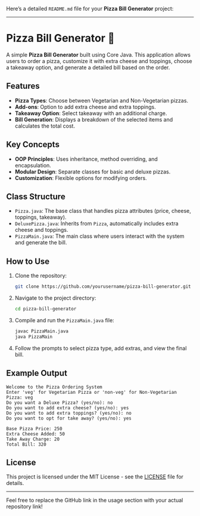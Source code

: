Here’s a detailed `README.md` file for your **Pizza Bill Generator** project:

---

# Pizza Bill Generator 🍕

A simple **Pizza Bill Generator** built using Core Java. This application allows users to order a pizza, customize it with extra cheese and toppings, choose a takeaway option, and generate a detailed bill based on the order.

## Features
- **Pizza Types**: Choose between Vegetarian and Non-Vegetarian pizzas.
- **Add-ons**: Option to add extra cheese and extra toppings.
- **Takeaway Option**: Select takeaway with an additional charge.
- **Bill Generation**: Displays a breakdown of the selected items and calculates the total cost.

## Key Concepts
- **OOP Principles**: Uses inheritance, method overriding, and encapsulation.
- **Modular Design**: Separate classes for basic and deluxe pizzas.
- **Customization**: Flexible options for modifying orders.

## Class Structure
- `Pizza.java`: The base class that handles pizza attributes (price, cheese, toppings, takeaway).
- `DeluxePizza.java`: Inherits from `Pizza`, automatically includes extra cheese and toppings.
- `PizzaMain.java`: The main class where users interact with the system and generate the bill.

## How to Use
1. Clone the repository:
    ```bash
    git clone https://github.com/yourusername/pizza-bill-generator.git
    ```
2. Navigate to the project directory:
    ```bash
    cd pizza-bill-generator
    ```
3. Compile and run the `PizzaMain.java` file:
    ```bash
    javac PizzaMain.java
    java PizzaMain
    ```
4. Follow the prompts to select pizza type, add extras, and view the final bill.

## Example Output
```
Welcome to the Pizza Ordering System
Enter 'veg' for Vegetarian Pizza or 'non-veg' for Non-Vegetarian Pizza: veg
Do you want a Deluxe Pizza? (yes/no): no
Do you want to add extra cheese? (yes/no): yes
Do you want to add extra toppings? (yes/no): no
Do you want to opt for take away? (yes/no): yes

Base Pizza Price: 250
Extra Cheese Added: 50
Take Away Charge: 20
Total Bill: 320
```

## License
This project is licensed under the MIT License - see the [LICENSE](LICENSE) file for details.

---

Feel free to replace the GitHub link in the usage section with your actual repository link!
